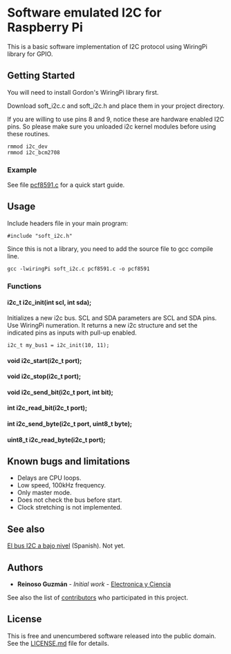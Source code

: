 # Software emulated I2C for Raspberry Pi

This is a basic software implementation of I2C protocol using WiringPi library for GPIO.

## Getting Started

You will need to install Gordon's WiringPi library first. 

Download soft_i2c.c and soft_i2c.h and place them in your project directory.

If you are willing to use pins 8 and 9, notice these are hardware enabled I2C pins. So please make sure you unloaded i2c kernel modules before using these routines.

```
rmmod i2c_dev 
rmmod i2c_bcm2708
```

### Example

See file [pcf8591.c](pcf8591.c) for a quick start guide.


## Usage

Include headers file in your main program:
```
#include "soft_i2c.h"
```

Since this is not a library, you need to add the source file to gcc compile line.
```
gcc -lwiringPi soft_i2c.c pcf8591.c -o pcf8591
```

### Functions

#### i2c_t i2c_init(int scl, int sda);

Initializes a new i2c bus. SCL and SDA parameters are SCL and SDA pins. Use WiringPi numeration. 
It returns a new i2c structure and set the indicated pins as inputs with pull-up enabled.

```
i2c_t my_bus1 = i2c_init(10, 11);
```

#### void i2c_start(i2c_t port);

#### void i2c_stop(i2c_t port);

#### void i2c_send_bit(i2c_t port, int bit);

#### int i2c_read_bit(i2c_t port);

#### int i2c_send_byte(i2c_t port, uint8_t byte);

#### uint8_t i2c_read_byte(i2c_t port);


## Known bugs and limitations

* Delays are CPU loops.
* Low speed, 100kHz frequency.
* Only master mode.
* Does not check the bus before start.
* Clock stretching is not implemented.

## See also

[El bus I2C a bajo nivel](http://electronicayciencia.blogspot.com/) (Spanish). Not yet.

## Authors

* **Reinoso Guzmán** - *Initial work* - [Electronica y Ciencia](http://electronicayciencia.blogspot.com/)

See also the list of [contributors](https://github.com/electronicayciencia/wPi_soft_i2c/graphs/contributors) who participated in this project.

## License

This is free and unencumbered software released into the public domain. See the [LICENSE.md](LICENSE.md) file for details.


